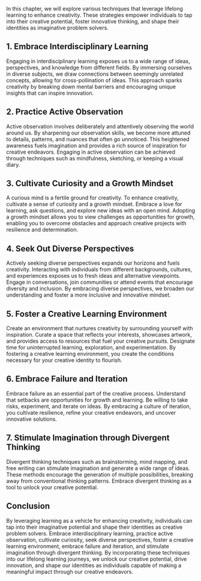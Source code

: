 
In this chapter, we will explore various techniques that leverage lifelong learning to enhance creativity. These strategies empower individuals to tap into their creative potential, foster innovative thinking, and shape their identities as imaginative problem solvers.

1\. Embrace Interdisciplinary Learning
-------------------------------------

Engaging in interdisciplinary learning exposes us to a wide range of ideas, perspectives, and knowledge from different fields. By immersing ourselves in diverse subjects, we draw connections between seemingly unrelated concepts, allowing for cross-pollination of ideas. This approach sparks creativity by breaking down mental barriers and encouraging unique insights that can inspire innovation.

2\. Practice Active Observation
------------------------------

Active observation involves deliberately and attentively observing the world around us. By sharpening our observation skills, we become more attuned to details, patterns, and nuances that often go unnoticed. This heightened awareness fuels imagination and provides a rich source of inspiration for creative endeavors. Engaging in active observation can be achieved through techniques such as mindfulness, sketching, or keeping a visual diary.

3\. Cultivate Curiosity and a Growth Mindset
-------------------------------------------

A curious mind is a fertile ground for creativity. To enhance creativity, cultivate a sense of curiosity and a growth mindset. Embrace a love for learning, ask questions, and explore new ideas with an open mind. Adopting a growth mindset allows you to view challenges as opportunities for growth, enabling you to overcome obstacles and approach creative projects with resilience and determination.

4\. Seek Out Diverse Perspectives
--------------------------------

Actively seeking diverse perspectives expands our horizons and fuels creativity. Interacting with individuals from different backgrounds, cultures, and experiences exposes us to fresh ideas and alternative viewpoints. Engage in conversations, join communities or attend events that encourage diversity and inclusion. By embracing diverse perspectives, we broaden our understanding and foster a more inclusive and innovative mindset.

5\. Foster a Creative Learning Environment
-----------------------------------------

Create an environment that nurtures creativity by surrounding yourself with inspiration. Curate a space that reflects your interests, showcases artwork, and provides access to resources that fuel your creative pursuits. Designate time for uninterrupted learning, exploration, and experimentation. By fostering a creative learning environment, you create the conditions necessary for your creative identity to flourish.

6\. Embrace Failure and Iteration
--------------------------------

Embrace failure as an essential part of the creative process. Understand that setbacks are opportunities for growth and learning. Be willing to take risks, experiment, and iterate on ideas. By embracing a culture of iteration, you cultivate resilience, refine your creative endeavors, and uncover innovative solutions.

7\. Stimulate Imagination through Divergent Thinking
---------------------------------------------------

Divergent thinking techniques such as brainstorming, mind mapping, and free writing can stimulate imagination and generate a wide range of ideas. These methods encourage the generation of multiple possibilities, breaking away from conventional thinking patterns. Embrace divergent thinking as a tool to unlock your creative potential.

Conclusion
----------

By leveraging learning as a vehicle for enhancing creativity, individuals can tap into their imaginative potential and shape their identities as creative problem solvers. Embrace interdisciplinary learning, practice active observation, cultivate curiosity, seek diverse perspectives, foster a creative learning environment, embrace failure and iteration, and stimulate imagination through divergent thinking. By incorporating these techniques into our lifelong learning journeys, we unlock our creative potential, drive innovation, and shape our identities as individuals capable of making a meaningful impact through our creative endeavors.
